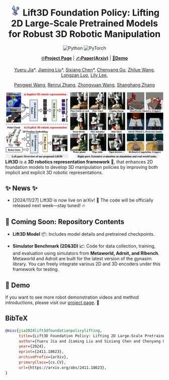 <div align="center">

# <img src="assets/lift3d_logo.jpg" alt="Logo" width="35"/> Lift3D Foundation Policy: Lifting 2D Large-Scale Pretrained Models for Robust 3D Robotic Manipulation

![Python](https://img.shields.io/badge/python-3670A0?style=for-the-badge&logo=python&logoColor=ffdd54)
![PyTorch](https://img.shields.io/badge/PyTorch-%23EE4C2C.svg?style=for-the-badge&logo=PyTorch&logoColor=white)
  
[🌐**Project Page**](https://lift3d-web.github.io/) | [✍️**Paper(Arxiv)**](https://arxiv.org/abs/2411.18623) | [🎥**Demo**](https://lift3d-web.github.io/)

[Yueru Jia](https://github.com/jiayueru)\*, [Jiaming Liu](https://liujiaming1996.github.io/)\*, [Sixiang Chen](https://cscsx.github.io/)*, [Chenyang Gu](https://gaystarc.github.io/), [Zhilue Wang](https://lift3d-web.github.io/), [Longzan Luo](https://luolongzan.github.io/), [Lily Lee](https://lift3d-web.github.io/), 

[Pengwei Wang](https://lift3d-web.github.io/), [Renrui Zhang](https://lift3d-web.github.io/), [Zhongyuan Wang](https://lift3d-web.github.io/), [Shanghang Zhang](https://www.shanghangzhang.com)

</div>


![](assets/lift3d_demo.png)
**Lift3D** is a **3D robotics representation framework** 🤖, that enhances 2D foundation models to develop 3D manipulation policies by improving both implicit and explicit 3D robotic representations.

## ✨ News ✨

- [2024/11/27] Lift3D is now live on arXiv! 🚀 The code will be officially released next week—stay tuned! 🔥



## 📢 Coming Soon: Repository Contents

- **Lift3D Model** 📦: Includes model details and pretrained checkpoints.

- **Simulator Benchmark (2D&3D) 📈**: Code for data collection, training, and evaluation using simulators from **Metaworld, Adroit, and Rlbench**. Metaworld and Adroit are built for the latest version of the gynasim library. You can freely integrate various 2D and 3D encoders under this framework for testing.

  

## 🤖 Demo

If you want to see more robot demonstration videos and method introductions, please visit our [project page](#). 🔗



## BibTeX

```bibtex
@misc{jia2024lift3dfoundationpolicylifting,
      title={Lift3D Foundation Policy: Lifting 2D Large-Scale Pretrained Models for Robust 3D Robotic Manipulation}, 
      author={Yueru Jia and Jiaming Liu and Sixiang Chen and Chenyang Gu and Zhilue Wang and Longzan Luo and Lily Lee and Pengwei Wang and Zhongyuan Wang and Renrui Zhang and Shanghang Zhang},
      year={2024},
      eprint={2411.18623},
      archivePrefix={arXiv},
      primaryClass={cs.CV},
      url={https://arxiv.org/abs/2411.18623}, 
}
```
